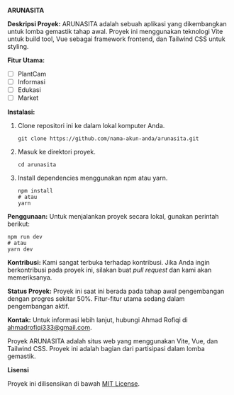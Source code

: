 **ARUNASITA**

**Deskripsi Proyek:**
ARUNASITA adalah sebuah aplikasi yang dikembangkan untuk lomba gemastik tahap awal. Proyek ini menggunakan teknologi Vite untuk build tool, Vue sebagai framework frontend, dan Tailwind CSS untuk styling.

**Fitur Utama:**
- [ ] PlantCam
- [ ] Informasi
- [ ] Edukasi
- [ ] Market

**Instalasi:**
1. Clone repositori ini ke dalam lokal komputer Anda.
   ```
   git clone https://github.com/nama-akun-anda/arunasita.git
   ```
2. Masuk ke direktori proyek.
   ```
   cd arunasita
   ```
3. Install dependencies menggunakan npm atau yarn.
   ```
   npm install
   # atau
   yarn
   ```

**Penggunaan:**
Untuk menjalankan proyek secara lokal, gunakan perintah berikut:
```
npm run dev
# atau
yarn dev
```

**Kontribusi:**
Kami sangat terbuka terhadap kontribusi. Jika Anda ingin berkontribusi pada proyek ini, silakan buat *pull request* dan kami akan memeriksanya.

**Status Proyek:**
Proyek ini saat ini berada pada tahap awal pengembangan dengan progres sekitar 50%. Fitur-fitur utama sedang dalam pengembangan aktif.

**Kontak:**
Untuk informasi lebih lanjut, hubungi Ahmad Rofiqi di ahmadrofiqi333@gmail.com.

Proyek ARUNASITA adalah situs web yang menggunakan Vite, Vue, dan Tailwind CSS. Proyek ini adalah bagian dari partisipasi dalam lomba gemastik.

**Lisensi**

Proyek ini dilisensikan di bawah [MIT License](./LICENSE.txt).

